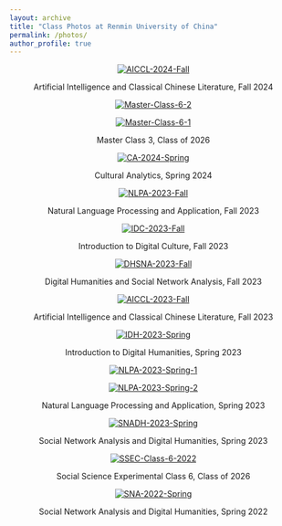 ```yaml
---
layout: archive
title: "Class Photos at Renmin University of China"
permalink: /photos/
author_profile: true
---
```

<p align="center">
<a href="https://postimg.cc/GBgwQpyX" target="_blank"><img src="https://i.postimg.cc/GBgwQpyX/AICCL-2024-Fall.jpg" alt="AICCL-2024-Fall"/></a>
</p>
<p align="center">
Artificial Intelligence and Classical Chinese Literature, Fall 2024
</p>



<p align="center">
<a href="https://postimg.cc/680N8c5J" target="_blank"><img src="https://i.postimg.cc/680N8c5J/Master-Class-6-2.jpg" alt="Master-Class-6-2"/></a>
</p>
<p align="center">
<a href="https://postimg.cc/3k7TrVhF" target="_blank"><img src="https://i.postimg.cc/3k7TrVhF/Master-Class-6-1.jpg" alt="Master-Class-6-1"/></a>
</p>
<p align="center">
Master Class 3, Class of 2026
</p>



<p align="center">
<a href="https://postimg.cc/nXpttDDW" target="_blank"><img src="https://i.postimg.cc/nXpttDDW/CA-2024-Spring.jpg" alt="CA-2024-Spring"/></a>
</p>
<p align="center">
Cultural Analytics, Spring 2024
</p>



<p align="center">
<a href="https://postimg.cc/18HBYCPd" target="_blank"><img src="https://i.postimg.cc/18HBYCPd/NLPA-2023-Fall.jpg" alt="NLPA-2023-Fall"/></a>
</p>
<p align="center">
Natural Language Processing and Application, Fall 2023
</p>



<p align="center">
<a href="https://postimg.cc/Xp5DxkrM" target="_blank"><img src="https://i.postimg.cc/Xp5DxkrM/IDC-2023-Fall.jpg" alt="IDC-2023-Fall"/></a>
</p>
<p align="center">
Introduction to Digital Culture, Fall 2023
</p>



<p align="center">
<a href="https://postimg.cc/ZC6V6YQ4" target="_blank"><img src="https://i.postimg.cc/ZC6V6YQ4/DHSNA-2023-Fall.jpg" alt="DHSNA-2023-Fall"/></a>
</p>
<p align="center">
Digital Humanities and Social Network Analysis, Fall 2023
</p>



<p align="center">
<a href="https://postimg.cc/s1kTBGwT" target="_blank"><img src="https://i.postimg.cc/s1kTBGwT/AICCL-2023-Fall.jpg" alt="AICCL-2023-Fall"/></a>
</p>
<p align="center">
Artificial Intelligence and Classical Chinese Literature, Fall 2023
</p>



<p align="center">
<a href="https://postimg.cc/LgnDqLrM" target="_blank"><img src="https://i.postimg.cc/LgnDqLrM/IDH-2023-Spring.jpg" alt="IDH-2023-Spring"/></a>
</p>
<p align="center">
Introduction to Digital Humanities, Spring 2023
</p>



<p align="center">
<a href="https://postimg.cc/nMz0wfMw" target="_blank"><img src="https://i.postimg.cc/nMz0wfMw/NLPA-2023-Spring-1.jpg" alt="NLPA-2023-Spring-1"/></a>
</p>
<p align="center">
<a href="https://postimg.cc/WFpXvQ8z" target="_blank"><img src="https://i.postimg.cc/WFpXvQ8z/NLPA-2023-Spring-2.jpg" alt="NLPA-2023-Spring-2"/></a>
</p>
<p align="center">
Natural Language Processing and Application, Spring 2023
</p>



<p align="center">
<a href="https://postimg.cc/zbdpX02j" target="_blank"><img src="https://i.postimg.cc/zbdpX02j/SNADH-2023-Spring.jpg" alt="SNADH-2023-Spring"/></a>
</p>
<p align="center">
Social Network Analysis and Digital Humanities, Spring 2023
</p>



<p align="center">
<a href="https://postimg.cc/R3BgP3nc" target="_blank"><img src="https://i.postimg.cc/R3BgP3nc/SSEC-Class-6-2022.jpg" alt="SSEC-Class-6-2022"/></a>
</p>
<p align="center">
Social Science Experimental Class 6, Class of 2026
</p>



<p align="center">
<a href="https://postimg.cc/060ch8ph" target="_blank"><img src="https://i.postimg.cc/060ch8ph/SNA-2022-Spring.jpg" alt="SNA-2022-Spring"/></a>
</p>
<p align="center">
Social Network Analysis and Digital Humanities, Spring 2022
</p>


